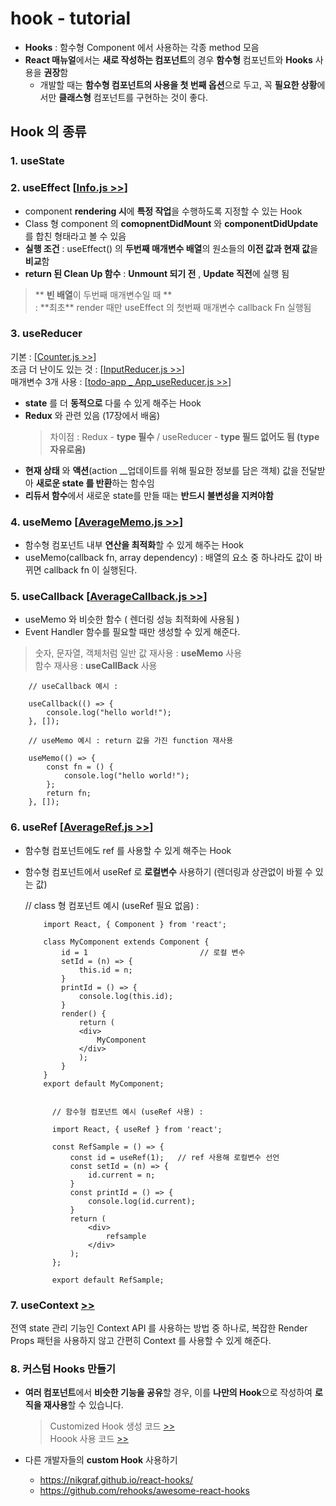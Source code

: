 # hook - tutorial

- **Hooks** : 함수형 Component 에서 사용하는 각종 method 모음
- **React 매뉴얼**에서는 **새로 작성하는 컴포넌트**의 경우 **함수형** 컴포넌트와 **Hooks** 사용을 **권장**함
  - 개발할 때는 **함수형 컴포넌트의 사용을 첫 번째 옵션**으로 두고, 꼭 **필요한 상황**에서만 **클래스형** 컴포넌트를 구현하는 것이 좋다.

## Hook 의 종류

### 1. useState

### 2. useEffect [[Info.js >>](./src/2.useEffect/Info.js)]

- component **rendering 시**에 **특정 작업**을 수행하도록 지정할 수 있는 Hook
- Class 형 component 의 **comopnentDidMount** 와 **componentDidUpdate** 를 합친 형태라고 볼 수 있음
- **실행 조건** : useEffect() 의 **두번째 매개변수 배열**의 원소들의 **이전 값과 현재 값**을 **비교**함
- **return 된 Clean Up 함수** : **Unmount 되기 전** , **Update 직전**에 실행 됨

> \*\* **빈 배열**이 두번째 매개변수일 때 **  
> : **최초\*\* render 때만 useEffect 의 첫번째 매개변수 callback Fn 실행됨

### 3. useReducer

기본 : [[Counter.js >>](./src/3.useReducer/Counter.js)]  
 조금 더 난이도 있는 것 : [[InputReducer.js >>](./src/3.useReducer/InputReducer.js)]  
 매개변수 3개 사용 : [[todo-app \_ App_useReducer.js >>](https://github.com/seong7/react-todo-app/blob/master/src/App_useReducer.js#L38)]

- **state** 를 더 **동적으로** 다룰 수 있게 해주는 Hook
- **Redux** 와 관련 있음 (17장에서 배움)
  > 차이점 : Redux - **type 필수** / useReducer - **type 필드 없어도 됨 (type 자유로움)**
- **현재 상태** 와 **액션**(action \_\_업데이트를 위해 필요한 정보를 담은 객체) 값을 전달받아 **새로운 state 를 반환**하는 함수임
- **리듀서 함수**에서 새로운 state를 만들 때는 **반드시 불변성을 지켜야함**

### 4. useMemo [[AverageMemo.js >>](./src/4.useMemo/AverageMemo.js)]

- 함수형 컴포넌트 내부 **연산을 최적화**할 수 있게 해주는 Hook
- useMemo(callback fn, array dependency) : 배열의 요소 중 하나라도 값이 바뀌면 callback fn 이 실행된다.

### 5. useCallback [[AverageCallback.js >>](./src/5.useCallback/AverageCallback.js)]

- useMemo 와 비슷한 함수 ( 렌더링 성능 최적화에 사용됨 )
- Event Handler 함수를 필요할 때만 생성할 수 있게 해준다.

> 숫자, 문자열, 객체처럼 일반 값 재사용 : **useMemo** 사용  
> 함수 재사용 : **useCallBack** 사용

        // useCallback 예시 :

        useCallback(() => {
            console.log("hello world!");
        }, []);

        // useMemo 예시 : return 값을 가진 function 재사용

        useMemo(() => {
            const fn = () {
                console.log("hello world!");
            };
            return fn;
        }, []);

### 6. useRef [[AverageRef.js >>](./src/6.useRef/AverageRef.js)]

- 함수형 컴포넌트에도 ref 를 사용할 수 있게 해주는 Hook
- 함수형 컴포넌트에서 useRef 로 **로컬변수** 사용하기 (렌더링과 상관없이 바뀔 수 있는 값)

  // class 형 컴포넌트 예시 (useRef 필요 없음) :

          import React, { Component } from 'react';

          class MyComponent extends Component {
              id = 1                         // 로컬 변수
              setId = (n) => {
                  this.id = n;
              }
              printId = () => {
                  console.log(this.id);
              }
              render() {
                  return (
                  <div>
                      MyComponent
                  </div>
                  );
              }
          }
          export default MyComponent;


            // 함수형 컴포넌트 예시 (useRef 사용) :

            import React, { useRef } from 'react';

            const RefSample = () => {
                const id = useRef(1);   // ref 사용해 로컬변수 선언
                const setId = (n) => {
                    id.current = n;
                }
                const printId = () => {
                    console.log(id.current);
                }
                return (
                    <div>
                        refsample
                    </div>
                );
            };

            export default RefSample;

### 7. useContext [>>]()

전역 state 관리 기능인 Context API 를 사용하는 방법 중 하나로, 복잡한 Render Props 패턴을 사용하지 않고 간편히 Context 를 사용할 수 있게 해준다.

### 8. 커스텀 Hooks 만들기

- **여러 컴포넌트**에서 **비슷한 기능을 공유**할 경우, 이를 **나만의 Hook**으로 작성하여 **로직을 재사용**할 수 있습니다.

  > Customized Hook 생성 코드 [>>](./7.useCostom/Info.js)  
  > Hoook 사용 코드 [>>](./7.useCostom/useInputs.js)

- 다른 개발자들의 **custom Hook** 사용하기
  - https://nikgraf.github.io/react-hooks/
  - https://github.com/rehooks/awesome-react-hooks
